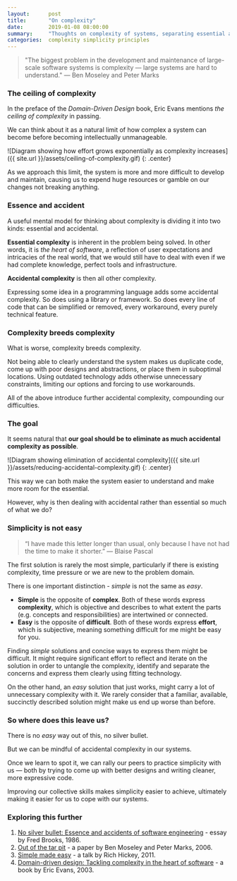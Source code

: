 ```yaml
---
layout:      post
title:       "On complexity"
date:        2019-01-08 08:00:00
summary:     "Thoughts on complexity of systems, separating essential and accidental complexity and why simplicity is not easy."
categories:  complexity simplicity principles
---
```


> "The biggest problem in the development and maintenance of large-scale software systems is complexity — large systems are hard to understand." — Ben Moseley and Peter Marks

### The ceiling of complexity

In the preface of the *Domain-Driven Design* book, Eric Evans mentions *the ceiling of complexity* in passing.

We can think about it as a natural limit of how complex a system can become before becoming intellectually unmanageable.

![Diagram showing how effort grows exponentially as complexity increases]({{ site.url }}/assets/ceiling-of-complexity.gif)
{: .center}

As we approach this limit, the system is more and more difficult to develop and maintain, causing us to expend huge resources or gamble on our changes not breaking anything.

### Essence and accident

A useful mental model for thinking about complexity is dividing it into two kinds: essential and accidental.

**Essential complexity** is inherent in the problem being solved.
In other words, it is *the heart of software*, a reflection of user expectations and intricacies of the real world, that we would still have to deal with even if we had complete knowledge, perfect tools and infrastructure.

**Accidental complexity** is then all other complexity.

Expressing some idea in a programming language adds some accidental complexity. So does using a library or framework. So does every line of code that can be simplified or removed, every workaround, every purely technical feature.

### Complexity breeds complexity

What is worse, complexity breeds complexity.

Not being able to clearly understand the system makes us duplicate code, come up with poor designs and abstractions, or place them in suboptimal locations.
Using outdated technology adds otherwise unnecessary constraints, limiting our options and forcing to use workarounds.

All of the above introduce further accidental complexity, compounding our difficulties.

### The goal

It seems natural that **our goal should be to eliminate as much accidental complexity as possible**.

![Diagram showing elimination of accidental complexity]({{ site.url }}/assets/reducing-accidental-complexity.gif)
{: .center}

This way we can both make the system easier to understand and make more room for the essential.

However, why is then dealing with accidental rather than essential so much of what we do?

### Simplicity is not easy

> “I have made this letter longer than usual, only because I have not had the time to make it shorter.” — Blaise Pascal

The first solution is rarely the most simple, particularly if there is existing complexity, time pressure or we are new to the problem domain.

There is one important distinction - *simple* is not the same as *easy*.
- **Simple** is the opposite of **complex**. Both of these words express **complexity**, which is objective and describes to what extent the parts (e.g. concepts and responsibilities) are intertwined or connected.
- **Easy** is the opposite of **difficult**. Both of these words express **effort**, which is subjective, meaning something difficult for me might be easy for you.

Finding *simple* solutions and concise ways to express them might be difficult.
It might require significant effort to reflect and iterate on the solution in order to untangle the complexity, identify and separate the concerns and express them clearly using fitting technology.

On the other hand, an *easy* solution that just works, might carry a lot of unnecessary complexity with it.
We rarely consider that a familiar, available, succinctly described solution might make us end up worse than before.

### So where does this leave us?

There is no *easy* way out of this, no silver bullet.

But we can be mindful of accidental complexity in our systems.

Once we learn to spot it, we can rally our peers to practice simplicity with us — both by trying to come up with better designs and writing cleaner, more expressive code.

Improving our collective skills makes simplicity easier to achieve, ultimately making it easier for us to cope with our systems.

### Exploring this further

1. [No silver bullet: Essence and accidents of software engineering](http://worrydream.com/refs/Brooks-NoSilverBullet.pdf) - essay by Fred Brooks, 1986.
2. [Out of the tar pit](http://moss.cs.iit.edu/cs100/papers/out-of-the-tar-pit.pdf) - a paper by Ben Moseley and Peter Marks, 2006.
3. [Simple made easy](https://www.infoq.com/presentations/Simple-Made-Easy) - a talk by Rich Hickey, 2011.
4. [Domain-driven design: Tackling complexity in the heart of software](https://www.goodreads.com/book/show/179133.Domain_Driven_Design) - a book by Eric Evans, 2003.